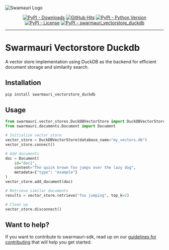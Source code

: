 
![Swamauri Logo](https://res.cloudinary.com/dbjmpekvl/image/upload/v1730099724/Swarmauri-logo-lockup-2048x757_hww01w.png)

<p align="center">
    <a href="https://pypi.org/project/swarmauri_vectorstore_duckdb/">
        <img src="https://img.shields.io/pypi/dm/swarmauri_vectorstore_duckdb" alt="PyPI - Downloads"/></a>
    <a href="https://github.com/swarmauri/swarmauri-sdk/pkgs/community/swarmauri_vectorstore_duckdb/README.md">
        <img src="https://hits.seeyoufarm.com/api/count/incr/badge.svg?url=https://github.com/swarmauri/swarmauri-sdk/pkgs/community/swarmauri_vectorstore_duckdb/README.md&count_bg=%2379C83D&title_bg=%23555555&icon=&icon_color=%23E7E7E7&title=hits&edge_flat=false" alt="GitHub Hits"/></a>
    <a href="https://pypi.org/project/swarmauri_vectorstore_duckdb/">
        <img src="https://img.shields.io/pypi/pyversions/swarmauri_vectorstore_duckdb" alt="PyPI - Python Version"/></a>
    <a href="https://pypi.org/project/swarmauri_vectorstore_duckdb/">
        <img src="https://img.shields.io/pypi/l/swarmauri_vectorstore_duckdb" alt="PyPI - License"/></a>
    <a href="https://pypi.org/project/swarmauri_vectorstore_duckdb/">
        <img src="https://img.shields.io/pypi/v/swarmauri_vectorstore_duckdb?label=swarmauri_vectorstore_duckdb&color=green" alt="PyPI - swarmauri_vectorstore_duckdb"/></a>
</p>

---

# Swarmauri Vectorstore Duckdb

A vector store implementation using DuckDB as the backend for efficient document storage and similarity search.

## Installation

```bash
pip install swarmauri_vectorstore_duckdb
```

## Usage

```python
from swarmauri.vector_stores.DuckDBVectorStore import DuckDBVectorStore
from swarmauri.documents.Document import Document

# Initialize vector store
vector_store = DuckDBVectorStore(database_name="my_vectors.db")
vector_store.connect()

# Add documents
doc = Document(
    id="doc1",
    content="The quick brown fox jumps over the lazy dog",
    metadata={"type": "example"}
)
vector_store.add_document(doc)

# Retrieve similar documents
results = vector_store.retrieve("fox jumping", top_k=2)

# Clean up
vector_store.disconnect()
```

## Want to help?

If you want to contribute to swarmauri-sdk, read up on our [guidelines for contributing](https://github.com/swarmauri/swarmauri-sdk/blob/master/contributing.md) that will help you get started.

